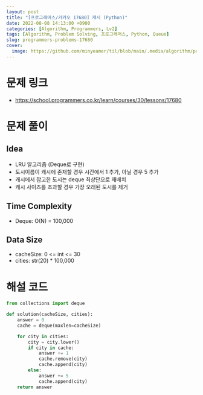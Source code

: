 ```yaml
---
layout: post
title: "[프로그래머스/카카오 17680] 캐시 (Python)"
date: 2022-08-08 14:13:00 +0900
categories: [Algorithm, Programmers, Lv2]
tags: [Algorithm, Problem Solving, 프로그래머스, Python, Queue]
slug: programmers-problems-17680
cover:
  image: https://github.com/minyeamer/til/blob/main/.media/algorithm/programmers-logo.png?raw=true
---
```


# 문제 링크
- https://school.programmers.co.kr/learn/courses/30/lessons/17680

# 문제 풀이

## Idea
- LRU 알고리즘 (Deque로 구현)
- 도시이름이 캐시에 존재할 경우 시간에서 1 추가, 아닐 경우 5 추가
- 캐시에서 참고한 도시는 deque 최상단으로 재배치
- 캐시 사이즈를 초과할 경우 가장 오래된 도시를 제거

## Time Complexity
- Deque: O(N) = 100,000

## Data Size
- cacheSize: 0 <= int <= 30
- cities: str(20) * 100,000

# 해설 코드

```python
from collections import deque

def solution(cacheSize, cities):
    answer = 0
    cache = deque(maxlen=cacheSize)

    for city in cities:
        city = city.lower()
        if city in cache:
            answer += 1
            cache.remove(city)
            cache.append(city)
        else:
            answer += 5
            cache.append(city)
    return answer
```